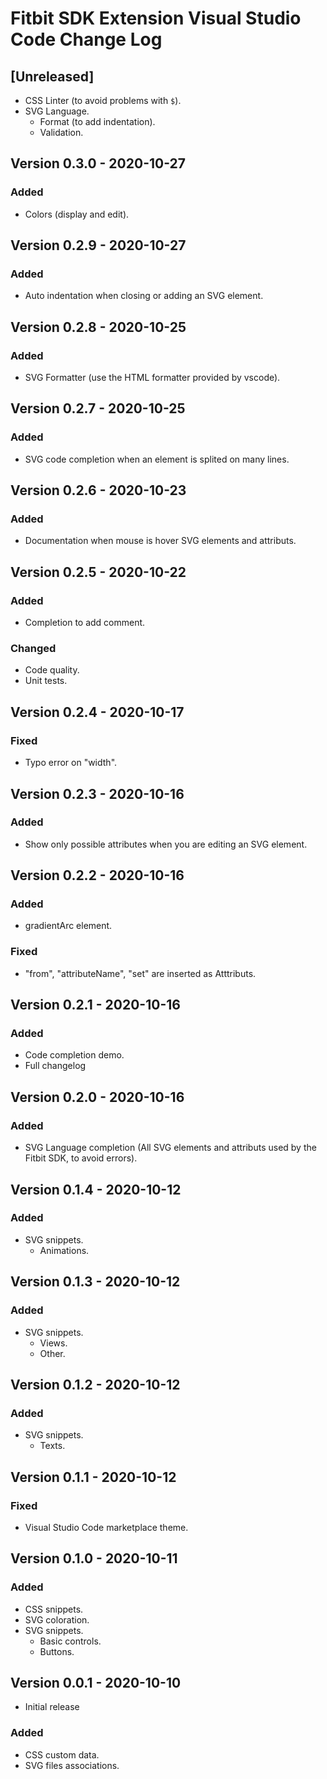 # Fitbit SDK Extension Visual Studio Code Change Log

## [Unreleased]

- CSS Linter (to avoid problems with `$`).
- SVG Language.
    - Format (to add indentation).
    - Validation.

## Version 0.3.0 - 2020-10-27
### Added
- Colors (display and edit).

## Version 0.2.9 - 2020-10-27
### Added
- Auto indentation when closing or adding an SVG element.

## Version 0.2.8 - 2020-10-25
### Added
- SVG Formatter (use the HTML formatter provided by vscode).

## Version 0.2.7 - 2020-10-25
### Added
- SVG code completion when an element is splited on many lines.

## Version 0.2.6 - 2020-10-23
### Added
- Documentation when mouse is hover SVG elements and attributs.

## Version 0.2.5 - 2020-10-22
### Added
- Completion to add comment.
### Changed
- Code quality.
- Unit tests.

## Version 0.2.4 - 2020-10-17 
### Fixed
- Typo error on "width".

## Version 0.2.3 - 2020-10-16 
### Added
- Show only possible attributes when you are editing an SVG element.

## Version 0.2.2 - 2020-10-16 
### Added
- gradientArc element.
### Fixed
- "from", "attributeName", "set" are inserted as Atttributs.

## Version 0.2.1 - 2020-10-16 
### Added
- Code completion demo.
- Full changelog

## Version 0.2.0 - 2020-10-16 
### Added
- SVG Language completion (All SVG elements and attributs used by the Fitbit SDK, to avoid errors).

## Version 0.1.4 - 2020-10-12 
### Added
- SVG snippets.
    - Animations.

## Version 0.1.3 - 2020-10-12 
### Added
- SVG snippets.
    - Views.
    - Other.

## Version 0.1.2 - 2020-10-12 
### Added
- SVG snippets.
    - Texts.

## Version 0.1.1 - 2020-10-12 
### Fixed
- Visual Studio Code marketplace theme.

## Version 0.1.0 - 2020-10-11 
### Added
- CSS snippets.
- SVG coloration.
- SVG snippets.
    - Basic controls.
    - Buttons.

## Version 0.0.1 - 2020-10-10 
- Initial release
### Added
- CSS custom data.
- SVG files associations.